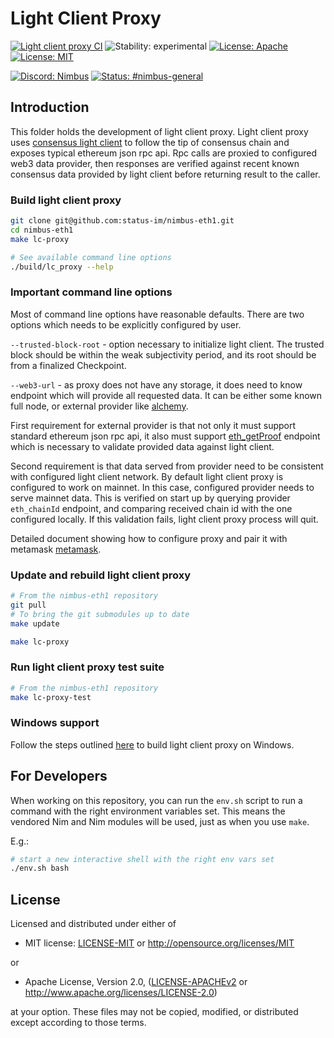 # Light Client Proxy

[![Light client proxy CI](https://github.com/status-im/nimbus-eth1/actions/workflows/lc_proxy.yml/badge.svg)](https://github.com/status-im/nimbus-eth1/actions/workflows/lc_proxy.yml)
![Stability: experimental](https://img.shields.io/badge/stability-experimental-orange.svg)
[![License: Apache](https://img.shields.io/badge/license-Apache%202.0-blue.svg)](https://opensource.org/licenses/Apache-2.0)
[![License: MIT](https://img.shields.io/badge/license-MIT-blue.svg)](https://opensource.org/licenses/MIT)

[![Discord: Nimbus](https://img.shields.io/badge/Discord-Nimbus-blue.svg)](https://discord.gg/XRxWahP)
[![Status: #nimbus-general](https://img.shields.io/badge/Status-nimbus--general-blue.svg)](https://join.status.im/nimbus-general)

## Introduction
This folder holds the development of light client proxy. Light client proxy
uses [consensus light client](https://github.com/ethereum/consensus-specs/tree/dev/specs/altair/light-client)
to follow the tip of consensus chain and exposes typical ethereum json rpc api.
Rpc calls are proxied to configured web3 data provider, then responses are verified
against recent known consensus data provided by light client before returning
result to the caller.

### Build light client proxy
```bash
git clone git@github.com:status-im/nimbus-eth1.git
cd nimbus-eth1
make lc-proxy

# See available command line options
./build/lc_proxy --help
```


### Important command line options
Most of command line options have reasonable defaults. There are two options which
needs to be explicitly configured by user.

`--trusted-block-root` - option necessary to initialize light client.
The trusted block should be within the weak subjectivity period,
and its root should be from a finalized Checkpoint.

`--web3-url` - as proxy does not have any storage, it does need to know endpoint which
will provide all requested data. It can be either some known full node, or
external provider like [alchemy](https://www.alchemy.com/).

First requirement for external provider is that not only it must support standard ethereum json rpc api,
it also must support [eth_getProof](https://eips.ethereum.org/EIPS/eip-1186) endpoint
which is necessary to validate provided data against light client.

Second requirement is that data served from provider need to be consistent with
configured light client network. By default light client proxy is configured
to work on mainnet. In this case, configured provider needs to serve mainnet data.
This is verified on start up by querying provider `eth_chainId` endpoint, and comparing
received chain id with the one configured locally. If this validation fails, light
client proxy process will quit.

Detailed document showing how to configure proxy and pair it with metamask
[metamask](./docs/metamask_configuration.md).

### Update and rebuild light client proxy
```bash
# From the nimbus-eth1 repository
git pull
# To bring the git submodules up to date
make update

make lc-proxy
```

### Run light client proxy test suite
```bash
# From the nimbus-eth1 repository
make lc-proxy-test
```

### Windows support

Follow the steps outlined [here](../README.md#windows) to build light client proxy on Windows.


## For Developers

When working on this repository, you can run the `env.sh` script to run a
command with the right environment variables set. This means the vendored
Nim and Nim modules will be used, just as when you use `make`.

E.g.:

```bash
# start a new interactive shell with the right env vars set
./env.sh bash
```


## License

Licensed and distributed under either of

* MIT license: [LICENSE-MIT](../LICENSE-MIT) or http://opensource.org/licenses/MIT

or

* Apache License, Version 2.0, ([LICENSE-APACHEv2](../LICENSE-APACHEv2) or http://www.apache.org/licenses/LICENSE-2.0)

at your option. These files may not be copied, modified, or distributed except according to those terms.


